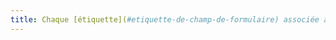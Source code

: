 ```yaml
---
title: Chaque [étiquette](#etiquette-de-champ-de-formulaire) associée à un [champ de formulaire](#champ-de-saisie-de-formulaire) est-elle pertinente (hors cas particuliers) ?
---
```

